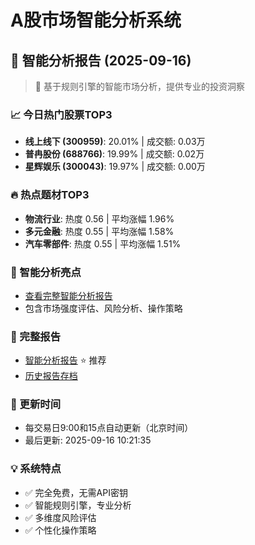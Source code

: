 # A股市场智能分析系统

## 🤖 智能分析报告 (2025-09-16)

> 🚀 基于规则引擎的智能市场分析，提供专业的投资洞察

### 📈 今日热门股票TOP3
- **线上线下 (300959)**: 20.01% | 成交额: 0.03万
- **普冉股份 (688766)**: 19.99% | 成交额: 0.02万
- **星辉娱乐 (300043)**: 19.97% | 成交额: 0.00万

### 🔥 热点题材TOP3
- **物流行业**: 热度 0.56 | 平均涨幅 1.96%
- **多元金融**: 热度 0.55 | 平均涨幅 1.58%
- **汽车零部件**: 热度 0.55 | 平均涨幅 1.51%

### 🤖 智能分析亮点
- [查看完整智能分析报告](reports/enhanced_report_2025-09-16.md)
- 包含市场强度评估、风险分析、操作策略

### 📄 完整报告
- [智能分析报告](reports/enhanced_report_2025-09-16.md) ⭐ 推荐
- [历史报告存档](reports/)

### 🔄 更新时间
- 每交易日9:00和15点自动更新（北京时间）
- 最后更新: 2025-09-16 10:21:35

### 💡 系统特点
- ✅ 完全免费，无需API密钥
- ✅ 智能规则引擎，专业分析
- ✅ 多维度风险评估
- ✅ 个性化操作策略

